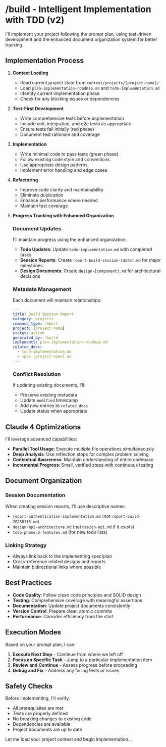 # /build - Intelligent Implementation with TDD (v2)

I'll implement your project following the prompt plan, using test-driven development and the enhanced document organization system for better tracking.

## Implementation Process

1. **Context Loading**

   - Read current project state from `context/projects/[project-name]/`
   - Load `plan-implementation-roadmap.md` and `todo-implementation.md`
   - Identify current implementation phase
   - Check for any blocking issues or dependencies

2. **Test-First Development**

   - Write comprehensive tests before implementation
   - Include unit, integration, and e2e tests as appropriate
   - Ensure tests fail initially (red phase)
   - Document test rationale and coverage

3. **Implementation**

   - Write minimal code to pass tests (green phase)
   - Follow existing code style and conventions
   - Use appropriate design patterns
   - Implement error handling and edge cases

4. **Refactoring**

   - Improve code clarity and maintainability
   - Eliminate duplication
   - Enhance performance where needed
   - Maintain test coverage

5. **Progress Tracking with Enhanced Organization**

   ### Document Updates

   I'll maintain progress using the enhanced organization:

   - **Todo Updates**: Update `todo-implementation.md` with completed tasks
   - **Session Reports**: Create `report-build-session-[date].md` for major milestones
   - **Design Documents**: Create `design-[component].md` for architectural decisions

   ### Metadata Management

   Each document will maintain relationships:

   ```yaml
   ---
   title: Build Session Report
   category: projects
   command_type: report
   project: [project-name]
   status: active
   generated_by: /build
   implements: plan-implementation-roadmap.md
   related_docs:
     - todo-implementation.md
     - spec-[project-name].md
   ---
   ```

   ### Conflict Resolution

   If updating existing documents, I'll:

   - Preserve existing metadata
   - Update `modified` timestamp
   - Add new entries to `related_docs`
   - Update status when appropriate

## Claude 4 Optimizations

I'll leverage advanced capabilities:

- **Parallel Tool Usage**: Execute multiple file operations simultaneously
- **Deep Analysis**: Use reflection steps for complex problem solving
- **Contextual Awareness**: Maintain understanding of entire codebase
- **Incremental Progress**: Small, verified steps with continuous testing

## Document Organization

### Session Documentation

When creating session reports, I'll use descriptive names:

- `report-authentication-implementation.md` (not `report-build-20250115.md`)
- `design-api-architecture.md` (not `design-api.md` if it exists)
- `todo-phase-2-features.md` (for new todo lists)

### Linking Strategy

- Always link back to the implementing spec/plan
- Cross-reference related designs and reports
- Maintain bidirectional links where possible

## Best Practices

- **Code Quality**: Follow clean code principles and SOLID design
- **Testing**: Comprehensive coverage with meaningful assertions
- **Documentation**: Update project documents consistently
- **Version Control**: Prepare clear, atomic commits
- **Performance**: Consider efficiency from the start

## Execution Modes

Based on your prompt plan, I can:

1. **Execute Next Step** - Continue from where we left off
2. **Focus on Specific Task** - Jump to a particular implementation item
3. **Review and Continue** - Assess progress before proceeding
4. **Debug and Fix** - Address any failing tests or issues

## Safety Checks

Before implementing, I'll verify:

- All prerequisites are met
- Tests are properly defined
- No breaking changes to existing code
- Dependencies are available
- Project documents are up to date

Let me load your project context and begin implementation...
